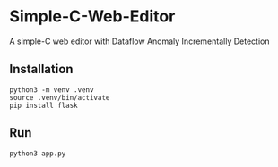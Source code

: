 # Simple-C-Web-Editor
A simple-C web editor with Dataflow Anomaly Incrementally Detection

## Installation

```
python3 -m venv .venv
source .venv/bin/activate
pip install flask
```

## Run
```
python3 app.py
```